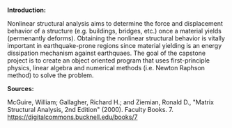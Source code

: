 **Introduction:**

Nonlinear structural analysis aims to determine the force and displacement behavior of a structure (e.g. buildings, bridges, etc.) once a material yields (permenantly deforms). Obtaining the nonlinear structural behavior is vitally important in earthquake-prone regions since material yielding is an energy dissipation mechanism against earthquaes. The goal of the capstone project is to create an object oriented program that uses first-principle physics, linear algebra and numerical methods (i.e. Newton Raphson method) to solve the problem.

**Sources:**

McGuire, William; Gallagher, Richard H.; and Ziemian, Ronald D., "Matrix Structural Analysis, 2nd Edition" (2000). Faculty Books. 7. 
https://digitalcommons.bucknell.edu/books/7


